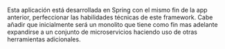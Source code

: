 Esta aplicación está desarrollada en Spring con el mismo fin de la app anterior, perfeccionar las habilidades técnicas de este framework. Cabe añadir que inicialmente será un monolito que tiene como fin mas adelante expandirse a un conjunto de microservicios haciendo uso de otras herramientas adicionales.